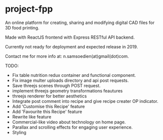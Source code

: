 # project-fpp
An online platform for creating, sharing and modifying digital CAD files for 3D food printing.

Made with ReactJS frontend with Express RESTful API backend.

Currently not ready for deployment and expected release in 2019.

Contact me for more info at: n.samsoedien(at)gmail(dot)com.

TODO: 
- Fix table nutrition redux container and functional component.
- Fix image multer uploads directory and api post requests.
- Save threejs scenes through POST request.
- implement threejs geometry transformations feautures
- threejs renderer for better aesthetics
- Integrate post comment into recipe and give recipe creater OP indicator.
- Add 'Customise this Recipe' feature
- Add 'Favourite this Recipe' feature
- Rewrite like feature
- Commercial-like video about technology on home page.
- Parallax and scrolling effects for engaging user experience.
- Styling
